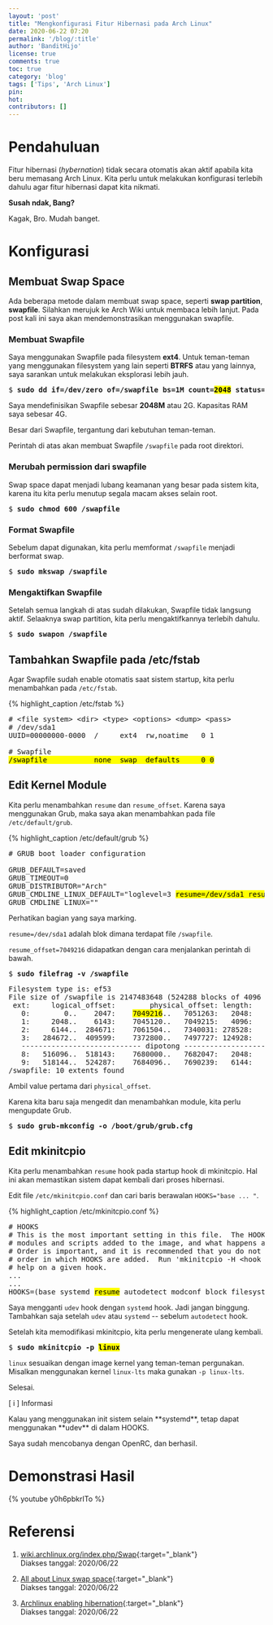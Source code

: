 ```yaml
---
layout: 'post'
title: "Mengkonfigurasi Fitur Hibernasi pada Arch Linux"
date: 2020-06-22 07:20
permalink: '/blog/:title'
author: 'BanditHijo'
license: true
comments: true
toc: true
category: 'blog'
tags: ['Tips', 'Arch Linux']
pin:
hot:
contributors: []
---
```


# Pendahuluan

Fitur hibernasi (*hybernation*) tidak secara otomatis akan aktif apabila kita beru memasang Arch Linux. Kita perlu untuk melakukan konfigurasi terlebih dahulu agar fitur hibernasi dapat kita nikmati.

**Susah ndak, Bang?**

Kagak, Bro. Mudah banget.

# Konfigurasi

## Membuat Swap Space

Ada beberapa metode dalam membuat swap space, seperti **swap partition**, **swapfile**. Silahkan merujuk ke Arch Wiki untuk membaca lebih lanjut. Pada post kali ini saya akan mendemonstrasikan menggunakan swapfile.

### Membuat Swapfile

Saya menggunakan Swapfile pada filesystem **ext4**. Untuk teman-teman yang menggunakan filesystem yang lain seperti **BTRFS** atau yang lainnya, saya sarankan untuk melakukan eksplorasi lebih jauh.

<pre>
$ <b>sudo dd if=/dev/zero of=/swapfile bs=1M count=<mark>2048</mark> status=progress</b>
</pre>

Saya mendefinisikan Swapfile sebesar **2048M** atau 2G. Kapasitas RAM saya sebesar 4G.

Besar dari Swapfile, tergantung dari kebutuhan teman-teman.

Perintah di atas akan membuat Swapfile `/swapfile` pada root direktori.

### Merubah permission dari swapfile

Swap space dapat menjadi lubang keamanan yang besar pada sistem kita, karena itu kita perlu menutup segala macam akses selain root.

<pre>
$ <b>sudo chmod 600 /swapfile</b>
</pre>

### Format Swapfile

Sebelum dapat digunakan, kita perlu memformat `/swapfile` menjadi berformat swap.

<pre>
$ <b>sudo mkswap /swapfile</b>
</pre>

### Mengaktifkan Swapfile

Setelah semua langkah di atas sudah dilakukan, Swapfile tidak langsung aktif. Selaaknya swap partition, kita perlu mengaktifkannya terlebih dahulu.

<pre>
$ <b>sudo swapon /swapfile</b>
</pre>

## Tambahkan Swapfile pada /etc/fstab

Agar Swapfile sudah enable otomatis saat sistem startup, kita perlu menambahkan pada `/etc/fstab`.

{% highlight_caption /etc/fstab %}
<pre class="caption">
# &lt;file system&gt; &lt;dir&gt; &lt;type&gt; &lt;options&gt; &lt;dump&gt; &lt;pass&gt;
# /dev/sda1
UUID=00000000-0000  /     ext4  rw,noatime   0 1

# Swapfile
<mark>/swapfile           none  swap  defaults     0 0</mark>
</pre>

## Edit Kernel Module

Kita perlu menambahkan `resume` dan `resume_offset`. Karena saya menggunakan Grub, maka saya akan menambahkan pada file `/etc/default/grub`.

{% highlight_caption /etc/default/grub %}
<pre class="caption">
# GRUB boot loader configuration

GRUB_DEFAULT=saved
GRUB_TIMEOUT=0
GRUB_DISTRIBUTOR="Arch"
GRUB_CMDLINE_LINUX_DEFAULT="loglevel=3 <mark>resume=/dev/sda1 resume_offset=7049216</mark>"
GRUB_CMDLINE_LINUX=""
</pre>

Perhatikan bagian yang saya marking.

`resume=/dev/sda1` adalah blok dimana terdapat file `/swapfile`.

`resume_offset=7049216` didapatkan dengan cara menjalankan perintah di bawah.

<pre>
$ <b>sudo filefrag -v /swapfile</b>
</pre>

<pre>
Filesystem type is: ef53
File size of /swapfile is 2147483648 (524288 blocks of 4096 bytes)
 ext:     logical_offset:        physical_offset: length:   expected: flags:
   0:        0..    2047:    <mark>7049216</mark>..   7051263:   2048:
   1:     2048..    6143:    7045120..   7049215:   4096:    7051264:
   2:     6144..  284671:    7061504..   7340031: 278528:    7049216:
   3:   284672..  409599:    7372800..   7497727: 124928:    7340032:
   ---------------------------- dipotong ---------------------------
   8:   516096..  518143:    7680000..   7682047:   2048:    7675904:
   9:   518144..  524287:    7684096..   7690239:   6144:    7682048: last,eof
/swapfile: 10 extents found
</pre>

Ambil value pertama dari `physical_offset`.

Karena kita baru saja mengedit dan menambahkan module, kita perlu mengupdate Grub.

<pre>
$ <b>sudo grub-mkconfig -o /boot/grub/grub.cfg</b>
</pre>

## Edit mkinitcpio

Kita perlu menambahkan `resume` hook pada startup hook di mkinitcpio. Hal ini akan memastikan sistem dapat kembali dari proses hibernasi.

Edit file `/etc/mkinitcpio.conf` dan cari baris berawalan `HOOKS="base ... "`.

{% highlight_caption /etc/mkinitcpio.conf %}
<pre class="caption">
# HOOKS
# This is the most important setting in this file.  The HOOKS control the
# modules and scripts added to the image, and what happens at boot time.
# Order is important, and it is recommended that you do not change the
# order in which HOOKS are added.  Run 'mkinitcpio -H &lt;hook name&gt;' for
# help on a given hook.
...
...
HOOKS=(base systemd <mark>resume</mark> autodetect modconf block filesystems keyboard fsck)
</pre>

Saya mengganti `udev` hook dengan `systemd` hook. Jadi jangan binggung. Tambahkan saja setelah `udev` atau `systemd` -- sebelum `autodetect` hook.

Setelah kita memodifikasi mkinitcpio, kita perlu mengenerate ulang kembali.

<pre>
$ <b>sudo mkinitcpio -p <mark>linux</mark></b>
</pre>

`linux` sesuaikan dengan image kernel yang teman-teman pergunakan. Misalkan menggunakan kernel `linux-lts` maka gunakan `-p linux-lts`.

Selesai.

<!-- INFORMATION -->
<div class="blockquote-blue">
<div class="blockquote-blue-title">[ i ] Informasi</div>
<p markdown=1>Kalau yang menggunakan init sistem selain **systemd**, tetap dapat menggunakan **udev** di dalam HOOKS.</p>
<p>Saya sudah mencobanya dengan OpenRC, dan berhasil.</p>
</div>

# Demonstrasi Hasil

{% youtube y0h6pbkrITo %}









# Referensi

1. [wiki.archlinux.org/index.php/Swap](https://wiki.archlinux.org/index.php/Swap){:target="_blank"}
<br>Diakses tanggal: 2020/06/22

2. [All about Linux swap space](https://www.linux.com/news/all-about-linux-swap-space/){:target="_blank"}
<br>Diakses tanggal: 2020/06/22

2. [Archlinux enabling hibernation](http://blog.programmableproduction.com/2016/02/22/ArchLinux-Powermanagement-Setting-Hibernate/){:target="_blank"}
<br>Diakses tanggal: 2020/06/22
